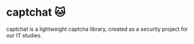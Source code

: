 # captchat :cat:
captchat is a lightweight captcha library, created as a security project for our IT studies.
